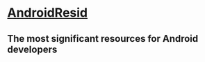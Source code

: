 # [AndroidResid](https://androidresid.com/)

## The most significant resources for Android developers
